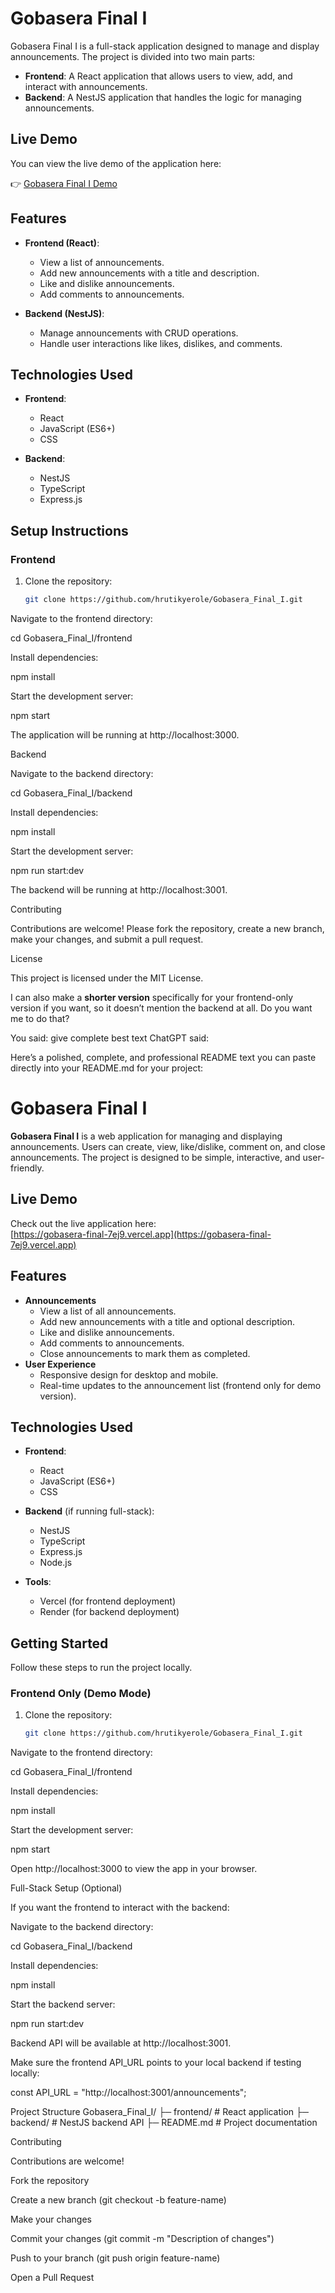 # Gobasera Final I

Gobasera Final I is a full-stack application designed to manage and display announcements. The project is divided into two main parts:

- **Frontend**: A React application that allows users to view, add, and interact with announcements.
- **Backend**: A NestJS application that handles the logic for managing announcements.

## Live Demo

You can view the live demo of the application here:

👉 [Gobasera Final I Demo](https://gobasera-final-7ej9.vercel.app)

## Features

- **Frontend (React)**:
  - View a list of announcements.
  - Add new announcements with a title and description.
  - Like and dislike announcements.
  - Add comments to announcements.

- **Backend (NestJS)**:
  - Manage announcements with CRUD operations.
  - Handle user interactions like likes, dislikes, and comments.

## Technologies Used

- **Frontend**:
  - React
  - JavaScript (ES6+)
  - CSS

- **Backend**:
  - NestJS
  - TypeScript
  - Express.js

## Setup Instructions

### Frontend

1. Clone the repository:

   ```bash
   git clone https://github.com/hrutikyerole/Gobasera_Final_I.git


Navigate to the frontend directory:

cd Gobasera_Final_I/frontend


Install dependencies:

npm install


Start the development server:

npm start


The application will be running at http://localhost:3000.

Backend

Navigate to the backend directory:

cd Gobasera_Final_I/backend


Install dependencies:

npm install


Start the development server:

npm run start:dev


The backend will be running at http://localhost:3001.

Contributing

Contributions are welcome! Please fork the repository, create a new branch, make your changes, and submit a pull request.

License

This project is licensed under the MIT License.


I can also make a **shorter version** specifically for your frontend-only version if you want, so it doesn’t mention the backend at all. Do you want me to do that?

You said:
give complete best text
ChatGPT said:

Here’s a polished, complete, and professional README text you can paste directly into your README.md for your project:

# Gobasera Final I

**Gobasera Final I** is a web application for managing and displaying announcements. Users can create, view, like/dislike, comment on, and close announcements. The project is designed to be simple, interactive, and user-friendly.

## Live Demo

Check out the live application here:  
[https://gobasera-final-7ej9.vercel.app](https://gobasera-final-7ej9.vercel.app)

## Features

- **Announcements**
  - View a list of all announcements.
  - Add new announcements with a title and optional description.
  - Like and dislike announcements.
  - Add comments to announcements.
  - Close announcements to mark them as completed.
- **User Experience**
  - Responsive design for desktop and mobile.
  - Real-time updates to the announcement list (frontend only for demo version).

## Technologies Used

- **Frontend**:
  - React
  - JavaScript (ES6+)
  - CSS

- **Backend** (if running full-stack):
  - NestJS
  - TypeScript
  - Express.js
  - Node.js

- **Tools**:
  - Vercel (for frontend deployment)
  - Render (for backend deployment)

## Getting Started

Follow these steps to run the project locally.

### Frontend Only (Demo Mode)

1. Clone the repository:

   ```bash
   git clone https://github.com/hrutikyerole/Gobasera_Final_I.git


Navigate to the frontend directory:

cd Gobasera_Final_I/frontend


Install dependencies:

npm install


Start the development server:

npm start


Open http://localhost:3000
 to view the app in your browser.

Full-Stack Setup (Optional)

If you want the frontend to interact with the backend:

Navigate to the backend directory:

cd Gobasera_Final_I/backend


Install dependencies:

npm install


Start the backend server:

npm run start:dev


Backend API will be available at http://localhost:3001.

Make sure the frontend API_URL points to your local backend if testing locally:

const API_URL = "http://localhost:3001/announcements";

Project Structure
Gobasera_Final_I/
├─ frontend/       # React application
├─ backend/        # NestJS backend API
├─ README.md       # Project documentation

Contributing

Contributions are welcome!

Fork the repository

Create a new branch (git checkout -b feature-name)

Make your changes

Commit your changes (git commit -m "Description of changes")

Push to your branch (git push origin feature-name)

Open a Pull Request
